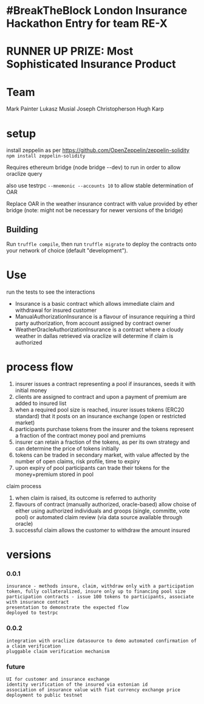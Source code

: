 #  \#BreakTheBlock London Insurance Hackathon Entry for team RE-X
# RUNNER UP PRIZE: Most Sophisticated Insurance Product

#  Team
Mark Painter
Lukasz Musial
Joseph Christopherson
Hugh Karp

# setup
install zeppelin as per https://github.com/OpenZeppelin/zeppelin-solidity
`npm install zeppelin-solidity`

Requires ethereum bridge (node bridge --dev) to run in order to allow oraclize query

also use testrpc `--mnemonic --accounts 10` to allow stable determination of OAR

Replace OAR in the weather insurance contract with value provided by ether bridge
(note: might not be necessary for newer versions of the bridge)

## Building

Run `truffle compile`, then run `truffle migrate` to deploy the contracts onto your network of choice (default "development").

# Use

run the tests to see the interactions
* Insurance is a basic contract which allows immediate claim and withdrawal for insured customer
* ManualAuthorizationInsurance is a flavour of insurance requiring a third party authorization, from account assigned by contract owner
* WeatherOracleAuthorizationInsurance is a contract where a cloudy weather in dallas retrieved via oraclize will determine if claim is authorized

# process flow
1. insurer issues a contract representing a pool if insurances, seeds it with initial money
2. clients are assigned to contract and upon a payment of premium are added to insured list
3. when a required pool size is reached, insurer issues tokens (ERC20 standard) that it posts on an insurance exchange (open or restricted market)
4. participants purchase tokens from the insurer and the tokens represent a fraction of the contract money pool and premiums
5. insurer can retain a fraction of the tokens, as per its own strategy and can determine the price of tokens initially
6. tokens can be traded in secondary market, with value affected by the number of open claims, risk profile, time to expiry
7. upon expiry of pool participants can trade their tokens for the money+premium stored in pool

claim process
1. when claim is raised, its outcome is referred to authority
2. flavours of contract (manually authorized, oracle-based) allow choise of either using authorized individuals and groops (single, committe, vote pool) or automated claim review (via data source available through oracle)
3. successful claim allows the customer to withdraw the amount insured


# versions

### 0.0.1	
    insurance - methods insure, claim, withdraw only with a participation token, fully collateralized, insure only up to financing pool size
	participation contracts - issue 100 tokens to participants, associate with insurance contract
	presentation to demonstrate the expected flow
	deployed to testrpc
	
### 0.0.2
    integration with oraclize datasource to demo automated confirmation of a claim verification
    pluggable claim verification mechanism

### future
    UI for customer and insurance exchange
    identity verification of the insured via estonian id
    association of insurance value with fiat currency exchange price
    deployment to public testnet
